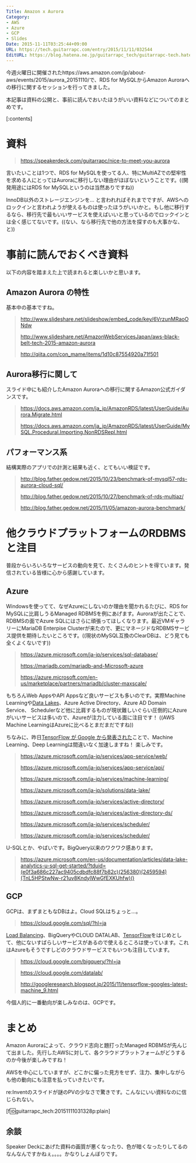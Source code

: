 ```yaml
---
Title: Amazon x Aurora
Category:
- AWS
- Azure
- GCP
- Slides
Date: 2015-11-11T03:25:44+09:00
URL: https://tech.guitarrapc.com/entry/2015/11/11/032544
EditURL: https://blog.hatena.ne.jp/guitarrapc_tech/guitarrapc-tech.hatenablog.com/atom/entry/6653458415127689755
---
```


今週火曜日に開催されたhttps://aws.amazon.com/jp/about-aws/events/2015/aurora_20151110/で、RDS for MySQLからAmazon Auroraへの移行に関するセッションを行ってきました。

本記事は資料の公開と、事前に読んでおいたほうがいい資料などについてのまとめです。

[:contents]

# 資料

> https://speakerdeck.com/guitarrapc/nice-to-meet-you-aurora

言いたいことは1つで、RDS for MySQLを使ってる人、特にMultiAZでの堅牢性を求める人にとってはAuroraに移行しない理由がほぼないということです。((開発用途にはRDS for MySQLというのは当然ありですね))

InnoDB以外のストレージエンジンを... と言われればそれまでですが、AWSへのロックインと言われようが使えるものは使ったほうがいいかと。もし他に移行するなら、移行先で最もいいサービスを使えばいいと思っているのでロックインとは全く感じてないです。((ない、なら移行先で他の方法を探すのも大事かな、と))

# 事前に読んでおくべき資料

以下の内容を踏まえた上で読まれると楽しいかと思います。

## Amazon Aurora の特性

基本中の基本ですね。



> http://www.slideshare.net/slideshow/embed_code/key/6VrzunMRaoONdw
>
> http://www.slideshare.net/AmazonWebServicesJapan/aws-black-belt-tech-2015-amazon-aurora
>
> http://qiita.com/con_mame/items/1d10c87554920a71f501

## Aurora移行に関して

スライド中にも紹介したAmazon Auroraへの移行に関するAmazon公式ガイダンスです。

> https://docs.aws.amazon.com/ja_jp/AmazonRDS/latest/UserGuide/Aurora.Migrate.html
>
> https://docs.aws.amazon.com/ja_jp/AmazonRDS/latest/UserGuide/MySQL.Procedural.Importing.NonRDSRepl.html

## パフォーマンス系

結構実際のアプリでの計測と結果も近く、とてもいい検証です。

> http://blog.father.gedow.net/2015/10/23/benchmark-of-mysql57-rds-aurora-cloud-sql/
>
> http://blog.father.gedow.net/2015/10/27/benchmark-of-rds-multiaz/
>
> http://blog.father.gedow.net/2015/11/05/amazon-aurora-benchmark/


# 他クラウドプラットフォームのRDBMSと注目

普段からいろいろなサービスの動向を見て、たくさんのヒントを得ています。発信されている皆様に心から感謝しています。

## Azure

Windowsを使ってて、なぜAzureにしないのか理由を聞かれるたびに、RDS for MySQLに比肩しうるManaged RDBMSを例にあげます。Auroraが出たことで、RDBMSの面でAzure SQLにはさらに頑張ってほしくなります。最近VMギャラリーにMariaDB Enterpise Clusterが来たので、更にマネージドなRDBMSサービス提供を期待したいところです。((現状のMySQL互換のClearDBは、どう見ても全くよくないです))

> https://azure.microsoft.com/ja-jp/services/sql-database/
>
> https://mariadb.com/mariadb-and-Microsoft-azure
>
> https://azure.microsoft.com/en-us/marketplace/partners/mariadb/cluster-maxscale/


もちろんWeb AppsやAPI Appsなど良いサービスも多いのです。実際Machine Learningや[Data Lakes](https://buchizo.wordpress.com/2015/10/29/azure-data-lake%E3%81%8Cpublic-preview/)、Azure Active Directory、Azure AD Domain Service、 Schedulerなど他に比肩するものが現状難しいぐらい圧倒的にAzureがいいサービスは多いので、Azureが注力している面に注目です！ ((AWS Machine LearningはAzureに比べるとまだまだですね))

ちなみに、昨日[TensorFlow が Google から発表された](http://googledevjp.blogspot.jp/2015/11/tensorflow-google.html)ことで、Machine Learning、Deep Learningは間違いなく加速しますね！ 楽しみです。

> https://azure.microsoft.com/ja-jp/services/app-service/web/
>
> https://azure.microsoft.com/ja-jp/services/app-service/api/
>
> https://azure.microsoft.com/ja-jp/services/machine-learning/
>
> https://azure.microsoft.com/ja-jp/solutions/data-lake/
>
> https://azure.microsoft.com/ja-jp/services/active-directory/
>
> https://azure.microsoft.com/ja-jp/services/active-directory-ds/
>
> https://azure.microsoft.com/ja-jp/services/scheduler/
>
> https://azure.microsoft.com/ja-jp/services/scheduler/

U-SQLとか、やばいです。BigQuery以来のワクワク感あります。

> https://azure.microsoft.com/en-us/documentation/articles/data-lake-analytics-u-sql-get-started/?tduid=(e0f3a686c227ac9405cdbdfc88f7b82c)(256380)(2459594)(TnL5HPStwNw-r21uv8KndylWwGfEXKUhfw)()

## GCP

GCPは、まずまともなDBはよ。Cloud SQLはちょっと...。

> https://cloud.google.com/sql/?hl=ja

[Load Balancing](https://cloud.google.com/compute/docs/load-balancing/http/)、BigQueryやCLOUD DATALAB、[TensorFlow](http://www.tensorflow.org/)をはじめとして、他にないすばらしいサービスがあるので使えるところは使っています。これはAzureもそうですしどのクラウドサービスでもいつも注目しています。

> https://cloud.google.com/bigquery/?hl=ja
>
> https://cloud.google.com/datalab/
>
> http://googleresearch.blogspot.jp/2015/11/tensorflow-googles-latest-machine_9.html


今個人的に一番動向が楽しみなのは、GCPです。

# まとめ

Amazon Auroraによって、クラウド志向と題打ったManaged RDBMSが先んじて出ました。先行したAWSに対して、各クラウドプラットフォームがどうするのか今後が楽しみですね！

AWSを中心にしていますが、どこかに偏った見方をせず、注力、集中しながらも他の動向にも注意を払っていきたいです。

re:Inventのスライドが謎のPVの少なさで驚きです。こんなにいい資料なのに信じられない。

[f:id:guitarrapc_tech:20151111031328p:plain]

## 余談

Speaker Deckにあげた資料の画質が悪くなったり、色が暗くなったりしてるのなんなんですかねぇ。。。。かなりしょんぼりです。
